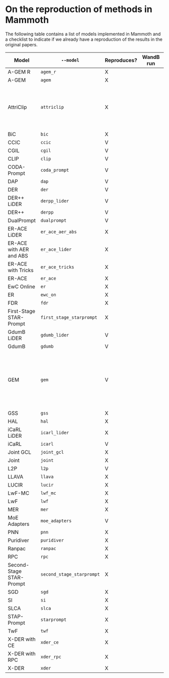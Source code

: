 # On the reproduction of methods in Mammoth

The following table contains a list of models implemented in Mammoth and a checklist to indicate if we already have a reproduction of the results in the original papers.

| Model                     | `--model`                | Reproduces? | WandB run | Notes |
| ------------------------- | ------------------------ | ----------- | --------- | ----- |
| A-GEM R                   | `agem_r`                 | X           |           |       |
| A-GEM                     | `agem`                   | X           |           |       |
| AttriClip                 | `attriclip`              | X           |           | The original repo was pulled because it did not reproduce. |
| BiC                       | `bic`                    | X           |           |       |
| CCIC                      | `ccic`                   | V           |           |       |
| CGIL                      | `cgil`                   | V           |           |       |
| CLIP                      | `clip`                   | V           |           |       |
| CODA-Prompt               | `coda_prompt`            | V           |           |       |
| DAP                       | `dap`                    | V           |           |       |
| DER                       | `der`                    | V           |           |       |
| DER++ LiDER               | `derpp_lider`            | V           |           |       |
| DER++                     | `derpp`                  | V           |           |       |
| DualPrompt                | `dualprompt`             | V           |           |       |
| ER-ACE LiDER              | `er_ace_aer_abs`         | X           |           |       |
| ER-ACE with AER and ABS   | `er_ace_lider`           | X           |           |       |
| ER-ACE with Tricks        | `er_ace_tricks`          | X           |           |       |
| ER-ACE                    | `er_ace`                 | X           |           |       |
| EwC Online                | `er`                     | X           |           |       |
| ER                        | `ewc_on`                 | X           |           |       |
| FDR                       | `fdr`                    | X           |           |       |
| First-Stage STAR-Prompt   | `first_stage_starprompt` | X           |           |       |
| GdumB LiDER               | `gdumb_lider`            | V           |           |       |
| GdumB                     | `gdumb`                  | V           |           |       |
| GEM                       | `gem`                    | V           |           | Original work requires too much resources. We reproduced the results in DER. |
| GSS                       | `gss`                    | X           |           |       |
| HAL                       | `hal`                    | X           |           |       |
| iCaRL LiDER               | `icarl_lider`            | X           |           |       |
| iCaRL                     | `icarl`                  | V           |           |       |
| Joint GCL                 | `joint_gcl`              | X           |           |       |
| Joint                     | `joint`                  | X           |           |       |
| L2P                       | `l2p`                    | V           |           |       |
| LLAVA                     | `llava`                  | X           |           |       |
| LUCIR                     | `lucir`                  | X           |           |       |
| LwF-MC                    | `lwf_mc`                 | X           |           |       |
| LwF                       | `lwf`                    | X           |           |       |
| MER                       | `mer`                    | X           |           |       |
| MoE Adapters              | `moe_adapters`           | V           |           |       |
| PNN                       | `pnn`                    | X           |           |       |
| Puridiver                 | `puridiver`              | X           |           |       |
| Ranpac                    | `ranpac`                 | X           |           |       |
| RPC                       | `rpc`                    | X           |           |       |
| Second-Stage STAR-Prompt  | `second_stage_starprompt`| X           |           |       |
| SGD                       | `sgd`                    | X           |           |       |
| SI                        | `si`                     | X           |           |       |
| SLCA                      | `slca`                   | X           |           |       |
| STAP-Prompt               | `starprompt`             | X           |           |       |
| TwF                       | `twf`                    | X           |           |       |
| X-DER with CE             | `xder_ce`                | X           |           |       |
| X-DER with RPC            | `xder_rpc`               | X           |           |       |
| X-DER                     | `xder`                   | X           |           |       |